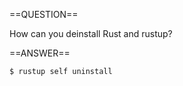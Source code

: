 ==QUESTION==

How can you deinstall Rust and rustup?

==ANSWER==

```console
$ rustup self uninstall
```
